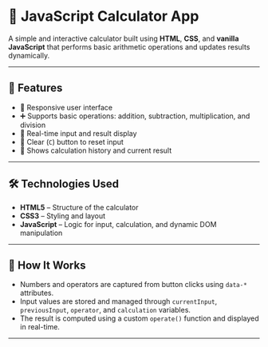 # 🧮 JavaScript Calculator App

A simple and interactive calculator built using **HTML**, **CSS**, and **vanilla JavaScript** that performs basic arithmetic operations and updates results dynamically.

---

## 🚀 Features

- 📱 Responsive user interface
- ➕ Supports basic operations: addition, subtraction, multiplication, and division
- 🧠 Real-time input and result display
- 🧹 Clear (`C`) button to reset input
- 🎯 Shows calculation history and current result

---

## 🛠️ Technologies Used

- **HTML5** – Structure of the calculator
- **CSS3** – Styling and layout
- **JavaScript** – Logic for input, calculation, and dynamic DOM manipulation

---

## 🧩 How It Works

- Numbers and operators are captured from button clicks using `data-*` attributes.
- Input values are stored and managed through `currentInput`, `previousInput`, `operator`, and `calculation` variables.
- The result is computed using a custom `operate()` function and displayed in real-time.

---


